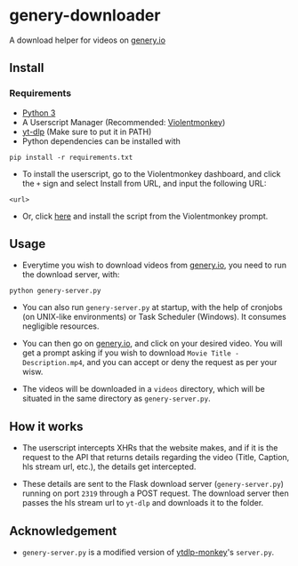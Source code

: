 # genery-downloader

A download helper for videos on [genery.io](https://genery.io)

## Install

### Requirements
- [Python 3](https://python.org)
- A Userscript Manager (Recommended: [Violentmonkey](https://violentmonkey.github.io/get-it/))
- [yt-dlp](https://github.com/yt-dlp/yt-dlp/wiki/Installation) (Make sure to put it in PATH)
- Python dependencies can be installed with
```shell
pip install -r requirements.txt
```
- To install the userscript, go to the Violentmonkey dashboard, and click the `+` sign and select Install from URL, and input the following URL:
```
<url>
```

- Or, click [here](url) and install the script from the Violentmonkey prompt.

 
## Usage

- Everytime you wish to download videos from [genery.io](https://genery.io), you need to run the download server, with:
```shell
python genery-server.py
```

- You can also run `genery-server.py` at startup, with the help of cronjobs (on UNIX-like environments) or Task Scheduler (Windows). It consumes negligible resources.

- You can then go on [genery.io](https://genery.io), and click on your desired video. You will get a prompt asking if you wish to download `Movie Title - Description.mp4`, and you can accept or deny the request as per your wisw.

- The videos will be downloaded in a `videos` directory, which will be situated in the same directory as `genery-server.py`.


## How it works

- The userscript intercepts XHRs that the website makes, and if it is the request to the API that returns details regarding the video (Title, Caption, hls stream url, etc.), the details get intercepted.

- These details are sent to the Flask download server (`genery-server.py`) running on port `2319` through a POST request. The download server then passes the hls stream url to `yt-dlp` and downloads it to the folder.

## Acknowledgement

- `genery-server.py` is a modified version of [ytdlp-monkey](https://github.com/eyeincide/ytdlp-monkey)'s `server.py`.
